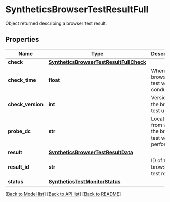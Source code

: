# SyntheticsBrowserTestResultFull

Object returned describing a browser test result.
## Properties
Name | Type | Description | Notes
------------ | ------------- | ------------- | -------------
**check** | [**SyntheticsBrowserTestResultFullCheck**](SyntheticsBrowserTestResultFullCheck.md) |  | [optional] 
**check_time** | **float** | When the browser test was conducted. | [optional] 
**check_version** | **int** | Version of the browser test used. | [optional] 
**probe_dc** | **str** | Location from which the browser test was performed. | [optional] 
**result** | [**SyntheticsBrowserTestResultData**](SyntheticsBrowserTestResultData.md) |  | [optional] 
**result_id** | **str** | ID of the browser test result. | [optional] 
**status** | [**SyntheticsTestMonitorStatus**](SyntheticsTestMonitorStatus.md) |  | [optional] 

[[Back to Model list]](README.md#documentation-for-models) [[Back to API list]](README.md#documentation-for-api-endpoints) [[Back to README]](README.md)


